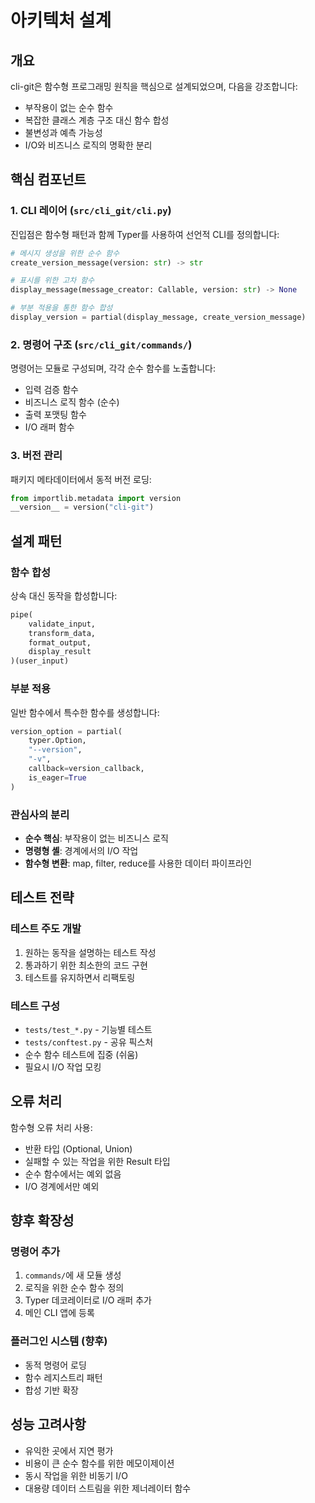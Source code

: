 # 아키텍처 설계

## 개요

cli-git은 함수형 프로그래밍 원칙을 핵심으로 설계되었으며, 다음을 강조합니다:
- 부작용이 없는 순수 함수
- 복잡한 클래스 계층 구조 대신 함수 합성
- 불변성과 예측 가능성
- I/O와 비즈니스 로직의 명확한 분리

## 핵심 컴포넌트

### 1. CLI 레이어 (`src/cli_git/cli.py`)

진입점은 함수형 패턴과 함께 Typer를 사용하여 선언적 CLI를 정의합니다:

```python
# 메시지 생성을 위한 순수 함수
create_version_message(version: str) -> str

# 표시를 위한 고차 함수
display_message(message_creator: Callable, version: str) -> None

# 부분 적용을 통한 함수 합성
display_version = partial(display_message, create_version_message)
```

### 2. 명령어 구조 (`src/cli_git/commands/`)

명령어는 모듈로 구성되며, 각각 순수 함수를 노출합니다:
- 입력 검증 함수
- 비즈니스 로직 함수 (순수)
- 출력 포맷팅 함수
- I/O 래퍼 함수

### 3. 버전 관리

패키지 메타데이터에서 동적 버전 로딩:
```python
from importlib.metadata import version
__version__ = version("cli-git")
```

## 설계 패턴

### 함수 합성
상속 대신 동작을 합성합니다:
```python
pipe(
    validate_input,
    transform_data,
    format_output,
    display_result
)(user_input)
```

### 부분 적용
일반 함수에서 특수한 함수를 생성합니다:
```python
version_option = partial(
    typer.Option,
    "--version",
    "-v",
    callback=version_callback,
    is_eager=True
)
```

### 관심사의 분리
- **순수 핵심**: 부작용이 없는 비즈니스 로직
- **명령형 셸**: 경계에서의 I/O 작업
- **함수형 변환**: map, filter, reduce를 사용한 데이터 파이프라인

## 테스트 전략

### 테스트 주도 개발
1. 원하는 동작을 설명하는 테스트 작성
2. 통과하기 위한 최소한의 코드 구현
3. 테스트를 유지하면서 리팩토링

### 테스트 구성
- `tests/test_*.py` - 기능별 테스트
- `tests/conftest.py` - 공유 픽스처
- 순수 함수 테스트에 집중 (쉬움)
- 필요시 I/O 작업 모킹

## 오류 처리

함수형 오류 처리 사용:
- 반환 타입 (Optional, Union)
- 실패할 수 있는 작업을 위한 Result 타입
- 순수 함수에서는 예외 없음
- I/O 경계에서만 예외

## 향후 확장성

### 명령어 추가
1. `commands/`에 새 모듈 생성
2. 로직을 위한 순수 함수 정의
3. Typer 데코레이터로 I/O 래퍼 추가
4. 메인 CLI 앱에 등록

### 플러그인 시스템 (향후)
- 동적 명령어 로딩
- 함수 레지스트리 패턴
- 합성 기반 확장

## 성능 고려사항

- 유익한 곳에서 지연 평가
- 비용이 큰 순수 함수를 위한 메모이제이션
- 동시 작업을 위한 비동기 I/O
- 대용량 데이터 스트림을 위한 제너레이터 함수
